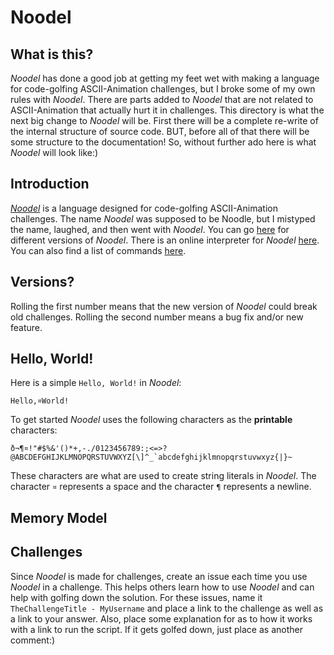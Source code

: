 # Noodel

## What is this?

_Noodel_ has done a good job at getting my feet wet with making a language for code-golfing ASCII-Animation challenges, but I broke
some of my own rules with _Noodel_. There are parts added to _Noodel_ that are not related to ASCII-Animation that actually hurt it
in challenges. This directory is what the next big change to _Noodel_ will be. First there will be a complete re-write of the internal
structure of source code. BUT, before all of that there will be some structure to the documentation! So, without further ado here is
what _Noodel_ will look like:)

## Introduction

[_Noodel_]() is a language designed for code-golfing ASCII-Animation challenges. The name _Noodel_ was supposed to be Noodle, but
I mistyped the name, laughed, and then went with _Noodel_. You can go [here]() for different versions of _Noodel_.
There is an online interpreter for _Noodel_ [here](). You can also find a list of commands [here]().

## Versions?

Rolling the first number means that the new version of _Noodel_ could break old challenges. Rolling the second number means a bug fix
and/or new feature.

## Hello, World!

Here is a simple `Hello, World!` in _Noodel_:

```
Hello,¤World!
```

To get started _Noodel_ uses the following characters as the __printable__ characters:

```
ð¬¶¤!"#$%&'()*+,-./0123456789:;<=>?@ABCDEFGHIJKLMNOPQRSTUVWXYZ[\]^_`abcdefghijklmnopqrstuvwxyz{|}~
```

These characters are what are used to create string literals in _Noodel_. The character `¤` represents a space and the character
`¶` represents a newline.

## Memory Model


## Challenges

Since _Noodel_ is made for challenges, create an issue each time you use _Noodel_ in a challenge. This helps others learn how to
use _Noodel_ and can help with golfing down the solution. For these issues, name it `TheChallengeTitle - MyUsername` and place a 
link to the challenge as well as a link to your answer. Also, place some explanation for as to how it works with a link to
run the script. If it gets golfed down, just place as another comment:)
